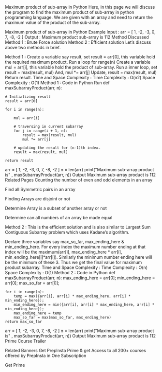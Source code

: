 Maximum product of sub-array in Python
Here, in this page we will discuss the program to find the maximum product of sub-array in python programming language. We are given with an array and need to return the maximum value of the product of the sub-array.

Maximum product of sub-array in Python
Example
Input : arr = [ 1, -2, -3, 0, 7, -8, -2 ]
Output : Maximum product sub-array is 112
Method Discussed
Method 1 : Brute Force solution
Method 2 : Efficient solution
Let’s discuss above two methods in brief.

Method 1 :
Create a variable say result, set result = arr[0], this variable hold the required maximum product.
Run a loop for range(n)
Create a variable mul = arr[i], this variable hold the product of sub-array.
Run a inner loop, set result = max(result, mul)
And, mul *= arr[j]
Update, result = max(result, mul)
Return result.
Time and Space Complexity :
Time Complexity : O(n2)
Space Complexity : O(1)
Method 1 : Code in Python
Run
def maxSubarrayProduct(arr, n):
 
    # Initializing result
    result = arr[0]
 
    for i in range(n):
     
        mul = arr[i]
       
        # traversing in current subarray
        for j in range(i + 1, n):
            result = max(result, mul)
            mul *= arr[j]
         
        # updating the result for (n-1)th index.
        result = max(result, mul)
     
    return result
 
arr = [ 1, -2, -3, 0, 7, -8, -2 ]
n = len(arr)
print("Maximum sub-array product is" , maxSubarrayProduct(arr, n))
Output
Maximum sub-array product is 112
Related Pages
Counting the number of even and odd elements in an array

Find all Symmetric pairs in an array

Finding Arrays are disjoint or not

Determine Array is a subset of another array or not

Determine can all numbers of an array be made equal

Method 2 :
This is the efficient solution and is also similar to Largest Sum Contiguous Subarray problem which uses Kadane’s algorithm.

Declare three variables say max_so_far, max_ending_here & min_ending_here.
For every index the maximum number ending at that index will be the maximum(arr[i], max_ending_here * arr[i], min_ending_here[i]*arr[i]).
Similarly the minimum number ending here will be the minimum of these 3.
Thus we get the final value for maximum product subarray.
Time and Space Complexity :
Time Complexity : O(n)
Space Complexity : O(1)
Method 2 : Code in Python
def maxSubarrayProduct(arr, n):
    max_ending_here = arr[0];
    min_ending_here = arr[0];
    max_so_far = arr[0];
    
    for i in range(n):
        temp = max({arr[i], arr[i] * max_ending_here, arr[i] * min_ending_here});
        min_ending_here = min({arr[i], arr[i] * max_ending_here, arr[i] * min_ending_here});
        max_ending_here = temp
        max_so_far = max(max_so_far, max_ending_here)
    return max_so_far


arr = [ 1, -2, -3, 0, 7, -8, -2 ]
n = len(arr)
print("Maximum sub-array product is" , maxSubarrayProduct(arr, n))
Output
Maximum sub-array product is 112
Prime Course Trailer

Related Banners
Get PrepInsta Prime & get Access to all 200+ courses offered by PrepInsta in One Subscription

Get Prime
